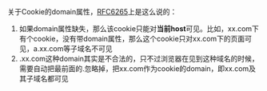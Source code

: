 <!-- 
.. title: Cookie坑一记
.. slug: cookiekeng-yi-ji
.. date: 2016-07-04 15:23:48 UTC+08:00
.. tags: Cookie
.. category: 
.. link: 
.. description: 
.. type: text
-->

关于Cookie的domain属性，[RFC6265](https://tools.ietf.org/html/rfc6265#section-4.1.2.3)上是这么说的：

1. 如果domain属性缺失，那么该cookie只能对**当前host**可见。比如，xx.com下有个cookie，没有带domain属性，那么这个cookie只对xx.com下的页面可见，a.xx.com等子域名不可见
2. .xx.com这种domain其实是不合法的，只不过浏览器在见到这种域名的时候，需要自动把最前面的.忽略掉，把xx.com作为cookie的domain，即xx.com及其子域名都可见
